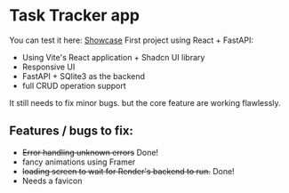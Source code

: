 # Task Tracker app

You can test it here: [Showcase](https://task-tracker-eight-xi.vercel.app/)
First project using React + FastAPI:

- Using Vite's React application + Shadcn UI library
- Responsive UI
- FastAPI + SQlite3 as the backend
- full CRUD operation support

It still needs to fix minor bugs. but the core feature are working flawlessly.

## Features / bugs to fix:

- ~~Error handling unknown errors~~ Done!
- fancy animations using Framer
- ~~loading screen to wait for Render's backend to run.~~ Done!
- Needs a favicon

